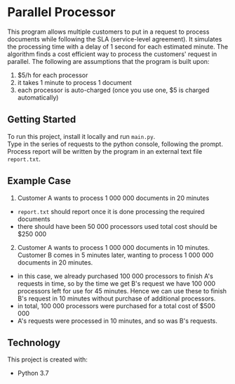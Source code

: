 
# Parallel Processor

This program allows multiple customers to put in a request to process documents while following the SLA (service-level agreement). It simulates the processing time with a delay of 1 second for each estimated minute. The algorithm finds a cost efficient way to process the customers' request in parallel. The following are assumptions that the program is built upon:
1) $5/h for each processor
2) it takes 1 minute to process 1 document
3) each processor is auto-charged (once you use one, $5 is charged automatically)

## Getting Started

To run this project, install it locally and run `main.py`. <br />
Type in the series of requests to the python console, following the prompt. <br />
Process report will be written by the program in an external text file `report.txt`.

## Example Case

1) Customer A wants to process 1 000 000 documents in 20 minutes
* `report.txt` should report once it is done processing the required documents
* there should have been 50 000 processors used total cost should be $250 000

2) Customer A wants to process 1 000 000 documents in 10 minutes. <br />
   Customer B comes in 5 minutes later, wanting to process 1 000 000 documents in 20 minutes. <br />
* in this case, we already purchased 100 000 processors to finish A's requests in time, so by the time we get B's request we have 100 000 processors left for use for 45 minutes. Hence we can use these to finish B's request in 10 minutes without purchase of additional processors. 
* in total, 100 000 processors were purchased for a total cost of $500 000
* A's requests were processed in 10 minutes, and so was B's requests.

## Technology

This project is created with:
 * Python 3.7
